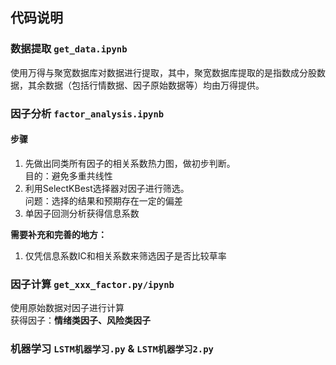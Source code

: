 ## 代码说明


### 数据提取 `get_data.ipynb`
使用万得与聚宽数据库对数据进行提取，其中，聚宽数据库提取的是指数成分股数据，其余数据（包括行情数据、因子原始数据等）均由万得提供。

### 因子分析 `factor_analysis.ipynb`

#### 步骤
1. 先做出同类所有因子的相关系数热力图，做初步判断。        
    目的：避免多重共线性        
2. 利用SelectKBest选择器对因子进行筛选。          
    问题：选择的结果和预期存在一定的偏差         
3. 单因子回测分析获得信息系数

**需要补充和完善的地方：**            
1. 仅凭信息系数IC和相关系数来筛选因子是否比较草率

### 因子计算 `get_xxx_factor.py/ipynb`
使用原始数据对因子进行计算          
获得因子：**情绪类因子、风险类因子**

### 机器学习 `LSTM机器学习.py` & `LSTM机器学习2.py`